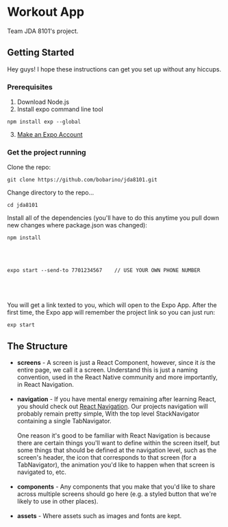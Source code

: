 # Workout App

Team JDA 8101's project.

## Getting Started

Hey guys! I hope these instructions can get you set up without any hiccups.

### Prerequisites

1. Download Node.js
2. Install expo command line tool

```
npm install exp --global
```

3. [Make an Expo Account](https://expo.io/signup)

### Get the project running

Clone the repo:

```
git clone https://github.com/bobarino/jda8101.git
```

Change directory to the repo...

```
cd jda8101
```

Install all of the dependencies (you'll have to do this anytime you pull down new changes where package.json was changed):

```
npm install
```

<br /> <br />

```
expo start --send-to 7701234567    // USE YOUR OWN PHONE NUMBER
```

<br /> <br /> <br />
You will get a link texted to you, which will open to the Expo App. After the first time, the Expo app will remember the project link so you can just run:

```
exp start
```

## The Structure

* **screens** - A screen is just a React Component, however, since it _is_ the entire page, we call it a screen. Understand this is just a naming convention, used in the React Native community and more importantly, in React Navigation. <br /> <br />
* **navigation** - If you have mental energy remaining after learning React, you should check out [React Navigation](https://reactnavigation.org/). Our projects navigation will probably remain pretty simple, With the top level StackNavigator containing a single TabNavigator. <br /> <br /> One reason it's good to be familiar with React Navigation is because there are certain things you'll want to define within the screen itself, but some things that should be defined at the navigation level, such as the screen's header, the icon that corresponds to that screen (for a TabNavigator), the animation you'd like to happen when that screen is navigated to, etc. <br /> <br />
* **components** - Any components that you make that you'd like to share across multiple screens should go here (e.g. a styled button that we're likely to use in other places). <br /> <br />
* **assets** - Where assets such as images and fonts are kept.

<br /> <br />
